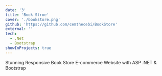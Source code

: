 ```yaml
---
date: '3'
title: 'Book Stroe'
cover: './bookstore.png'
github: 'https://github.com/cemthecebi/BookStore'
external: ''
tech:
  - .Net
  - Bootstrap
showInProjects: true
---
```


Stunning Responsive Book Store E-commerce Website with ASP .NET & Bootstrap
